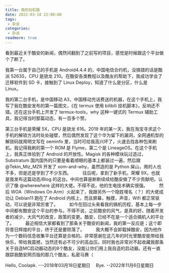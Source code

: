 ```yaml
---
title: 我的玩机路
date: 2022-03-18 22:00:00
tags:
 - 杂谈
categories:
 - 杂谈
readmore: true
---
```


  看到最近关于酷安的新闻，偶然间翻到了之前写的项目，感觉是时候跟这个平台做个了断了。

  我第一台属于自己的手机是 Android4.4.4 的，中国电信合约机，没搞错的话是酷派 5263S，CPU 是骁龙 210。在酷安各类教程以及酷友的帮助下，我成功学会了迁移软件到 SD 卡，接触到了 Linux Deploy，知道了什么是分区，什么是 Linux。

  我的第二台手机，是中国移动 A3，中国移动充话费送的机器，在这个手机上，我写了我在酷安发布的第一篇图文，《在 termux 使用 bilibili 挂机脚本》，反响还不错。还在这台手机上开发了 termux-tools，why 这种一键式的 Termux 辅助工具，我记得当时那篇动态，有一百多个赞。

  第三台手机是荣耀 5X，CPU 是骁龙 616。2019 年的某一天，我在淘宝寻求这个手机的解锁方法时处处碰壁，然后偶然发现了这个华为留下的漏洞，全网通机型的解锁码就用明文写在 oeminfo 里，当时可给我高兴坏了，火速去找各种包来刷机。我记得我刷的第一个 ROM 是 Flyme，第二个是 LineageOS。在这个手机上，我真正体验到了 Android 的开放性。Magisk 的各种模块玩过造过，Substratum 国内国外的只要是看着顺眼的基本上都装过一遍，然后跟 @Tekin_Miz_MZR 开发了 xom-and-why，虽然造的是 Python 屎山，用的人也不多，但是还是学到了不少东西。
　　
  往后呢，拿到了新手机，荣耀 9X，也就是我发布这篇动态/Blog 的这台。中间也算是断断续续给酷安做了不少贡献吧。认识了像 @wherewhere 这样的大佬。不得不说，他的生电技术确实很强。
　　
  然后 WOA（Windows On Arm）火起来了，我跟另外一个隐姓埋名（？）的大佬成功让 Debian11 跑在了 Android 内核上，而且屏幕，触摸，声音，Wifi 都正常驱动，可以说是非常厉害了。
　　
  如今在回过头来看我的搞机历程，基本上每一步中间都有酷安这个平台的参与。不得不说，之前酷安的风气，是真的好。随着开发者的减少，大风气的改变，政策的变更。酷安，已经不在是一个适合搞机人的平台了。
　　
  最近相信大家都看到了那条关于酷安的新闻，我的第一反应是；这个即将昔日辉煌的平台，终于还是要陨落了。
　　
  我大概不会卸载掉酷安，因为他作为一个数码信息收集平台还算是合格的。非常感谢在这几年的时光里酷安能带给我快乐，带给我震撼，当然还有必不可少的高血压。同时我也非常对不起收藏我那条关于自造MC启动器动态的8个酷友，没能让你们用上我自造的启动器。还有一直跟踪我酷安网页版的那几个酷友，私密马赛（

  Hello, Coolapk.      ---2018年03月18日星期日
　Bye.  --2022年11月6日星期日
